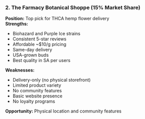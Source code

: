 ### 2. The Farmacy Botanical Shoppe (15% Market Share)
**Position:** Top pick for THCA hemp flower delivery  
**Strengths:**
- Biohazard and Purple Ice strains
- Consistent 5-star reviews
- Affordable ~$10/g pricing
- Same-day delivery
- USA-grown buds
- Best quality in SA per users

**Weaknesses:**
- Delivery-only (no physical storefront)
- Limited product variety
- No community features
- Basic website presence
- No loyalty programs

**Opportunity:** Physical location and community features
